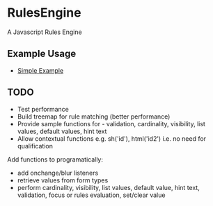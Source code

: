 # RulesEngine

A Javascript Rules Engine

## Example Usage

- [Simple Example](http://jsfiddle.net/nickg1/mjahomzu/)

## TODO

- Test performance
- Build treemap for rule matching (better performance)
- Provide sample functions for - validation, cardinality, visibility, list values, default values, hint text
- Allow contextual functions e.g. sh('id'), html('id2') i.e. no need for qualification
 

Add functions to programatically:

- add onchange/blur listeners
- retrieve values from form types
- perform cardinality, visibility, list values, default value, hint text, validation, focus or rules evaluation, set/clear value